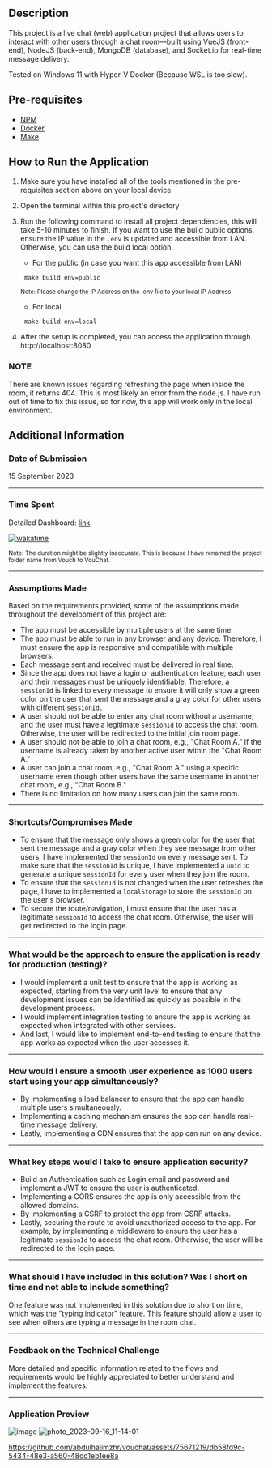 ## Description

This project is a live chat (web) application project that allows users to interact with other users through a chat room—built using VueJS (front-end), NodeJS (back-end), MongoDB (database), and Socket.io for real-time message delivery.

Tested on Windows 11 with Hyper-V Docker (Because WSL is too slow).

## Pre-requisites

- [NPM](https://nodejs.org/en/download)
- [Docker](https://docs.docker.com/get-docker/)
- [Make](https://www.gnu.org/software/make/manual/make.html)

## How to Run the Application

1. Make sure you have installed all of the tools mentioned in the pre-requisites section above on your local device
2. Open the terminal within this project's directory
3. Run the following command to install all project dependencies, this will take 5-10 minutes to finish. If you want to use the build public options, ensure the IP value in the `.env` is updated and accessible from LAN. Otherwise, you can use the build local option.

   - For the public (in case you want this app accessible from LAN)

   ```
    make build env=public
   ```

   <sub>Note: Please change the IP Address on the .env file to your local IP Address</sub>

   - For local

   ```
    make build env=local
   ```

4. After the setup is completed, you can access the application through http://localhost:8080

### NOTE 

There are known issues regarding refreshing the page when inside the room, it returns 404. This is most likely an error from the node.js. I have run out of time to fix this issue, so for now, this app will work only in the local environment.

## Additional Information

### Date of Submission

15 September 2023

---

### Time Spent

Detailed Dashboard: [link](https://wakatime.com/@52dc8466-d511-4812-bfed-fa756030a686/projects/kfrysihkpl?start=2023-09-09&end=2023-09-15)

[![wakatime](https://wakatime.com/badge/github/abdulhalimzhr/vouchat.svg)](https://wakatime.com/badge/github/abdulhalimzhr/vouchat)

<sub> Note: The duration might be slightly inaccurate. This is because I have renamed the project folder name from Vouch to VouChat.</sub>

---

### Assumptions Made

Based on the requirements provided, some of the assumptions made throughout the development of this project are:

- The app must be accessible by multiple users at the same time.
- The app must be able to run in any browser and any device. Therefore, I must ensure the app is responsive and compatible with multiple browsers.
- Each message sent and received must be delivered in real time.
- Since the app does not have a login or authentication feature, each user and their messages must be uniquely identifiable. Therefore, a `sessionId` is linked to every message to ensure it will only show a green color on the user that sent the message and a gray color for other users with different `sessionId.`
- A user should not be able to enter any chat room without a username, and the user must have a legitimate `sessionId` to access the chat room. Otherwise, the user will be redirected to the initial join room page.
- A user should not be able to join a chat room, e.g., "Chat Room A." if the username is already taken by another active user within the "Chat Room A."
- A user can join a chat room, e.g., "Chat Room A." using a specific username even though other users have the same username in another chat room, e.g., "Chat Room B."
- There is no limitation on how many users can join the same room.

---

### Shortcuts/Compromises Made

- To ensure that the message only shows a green color for the user that sent the message and a gray color when they see message from other users, I have implemented the `sessionId` on every message sent. To make sure that the `sessionId` is unique, I have implemented a `uuid` to generate a unique `sessionId` for every user when they join the room.
- To ensure that the `sessionId` is not changed when the user refreshes the page, I have to implemented a `localStorage` to store the `sessionId` on the user's browser.
- To secure the route/navigation, I must ensure that the user has a legitimate `sessionId` to access the chat room. Otherwise, the user will get redirected to the login page.

---

### What would be the approach to ensure the application is ready for production (testing)?

- I would implement a unit test to ensure that the app is working as expected, starting from the very unit level to ensure that any development issues can be identified as quickly as possible in the development process.
- I would implement integration testing to ensure the app is working as expected when integrated with other services.
- And last, I would like to implement end-to-end testing to ensure that the app works as expected when the user accesses it.

---

### How would I ensure a smooth user experience as 1000 users start using your app simultaneously?

- By implementing a load balancer to ensure that the app can handle multiple users simultaneously.
- Implementing a caching mechanism ensures the app can handle real-time message delivery.
- Lastly, implementing a CDN ensures that the app can run on any device.

---

### What key steps would I take to ensure application security?

- Build an Authentication such as Login email and password and implement a JWT to ensure the user is authenticated.
- Implementing a CORS ensures the app is only accessible from the allowed domains.
- By implementing a CSRF to protect the app from CSRF attacks.
- Lastly, securing the route to avoid unauthorized access to the app. For example, by implementing a middleware to ensure the user has a legitimate `sessionId` to access the chat room. Otherwise, the user will be redirected to the login page.

---

### What should I have included in this solution? Was I short on time and not able to include something?

One feature was not implemented in this solution due to short on time, which was the "typing indicator" feature. This feature should allow a user to see when others are typing a message in the room chat.

---

### Feedback on the Technical Challenge

More detailed and specific information related to the flows and requirements would be highly appreciated to better understand and implement the features.

---

### Application Preview
![image](https://github.com/abdulhalimzhr/vouchat/assets/75671219/942d8d98-01e8-4994-b0e7-7e374a2afd5c)
![photo_2023-09-16_11-14-01](https://github.com/abdulhalimzhr/vouchat/assets/75671219/e55adad4-3340-4e03-9d49-26863e6cf2c8)

https://github.com/abdulhalimzhr/vouchat/assets/75671219/db58fd9c-5434-48e3-a560-48cd1eb1ee8a

